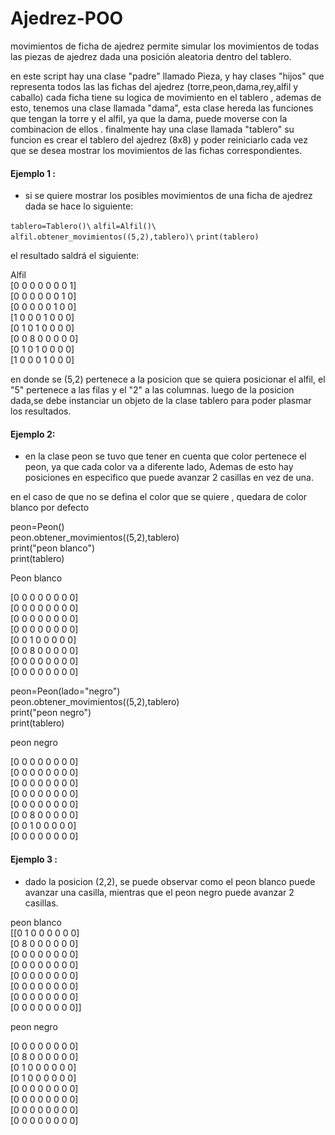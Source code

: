 # Ajedrez-POO

movimientos de ficha de ajedrez
 permite simular los movimientos de todas las piezas de ajedrez dada una posición aleatoria dentro del tablero.
 
 en este script hay una clase "padre" llamado Pieza, y hay clases "hijos" que representa todos las las fichas del ajedrez (torre,peon,dama,rey,alfil y caballo) cada ficha tiene su logica de movimiento en el tablero , ademas de esto, tenemos una clase llamada "dama", esta clase hereda las funciones que tengan la torre y el alfil, ya que la dama, puede moverse con la combinacion de ellos .
 finalmente hay una clase llamada "tablero" su funcion es crear el tablero del ajedrez (8x8) y poder reiniciarlo cada vez que se desea mostrar los movimientos de las fichas correspondientes.

#### Ejemplo 1 :
* si se quiere mostrar los posibles movimientos de una ficha de ajedrez dada se hace lo siguiente:

```tablero=Tablero()\```
```alfil=Alfil()\```
```alfil.obtener_movimientos((5,2),tablero)\```
```print(tablero)```

el resultado saldrá el siguiente:

Alfil\
[0 0 0 0 0 0 0 1]\
  [0 0 0 0 0 0 1 0]\
   [0 0 0 0 0 1 0 0]\
   [1 0 0 0 1 0 0 0]\
   [0 1 0 1 0 0 0 0]\
   [0 0 8 0 0 0 0 0]\
   [0 1 0 1 0 0 0 0]\
   [1 0 0 0 1 0 0 0]

en donde se (5,2) pertenece  a la posicion  que se quiera posicionar el alfil, el "5" pertenece a las filas y el "2"  a las columnas.
luego de la posicion dada,se debe instanciar un objeto de la clase tablero para poder plasmar los resultados.

#### Ejemplo 2:
* en la clase peon se tuvo que tener en cuenta que color pertenece el peon, ya que cada color va a diferente lado, Ademas de esto hay posiciones en especifico que puede avanzar 2 casillas en vez de una.

en el caso de que no se defina el color que se quiere , quedara de color blanco por defecto

peon=Peon()\
peon.obtener_movimientos((5,2),tablero)\
print("peon blanco")\
print(tablero)

Peon blanco

 [0 0 0 0 0 0 0 0]\
 [0 0 0 0 0 0 0 0]\
 [0 0 0 0 0 0 0 0]\
 [0 0 0 0 0 0 0 0]\
 [0 0 1 0 0 0 0 0]\
 [0 0 8 0 0 0 0 0]\
 [0 0 0 0 0 0 0 0]\
 [0 0 0 0 0 0 0 0]

peon=Peon(lado="negro")\
peon.obtener_movimientos((5,2),tablero)\
print("peon negro")\
print(tablero)
 
peon negro

 [0 0 0 0 0 0 0 0]\
 [0 0 0 0 0 0 0 0]\
 [0 0 0 0 0 0 0 0]\
 [0 0 0 0 0 0 0 0]\
 [0 0 0 0 0 0 0 0]\
 [0 0 8 0 0 0 0 0]\
 [0 0 1 0 0 0 0 0]\
 [0 0 0 0 0 0 0 0]
 
 #### Ejemplo 3 :
 * dado la posicion (2,2), se puede observar como el peon blanco puede avanzar una casilla, mientras que el peon negro puede avanzar 2 casillas.
 
 peon blanco\
[[0 1 0 0 0 0 0 0]\
 [0 8 0 0 0 0 0 0]\
 [0 0 0 0 0 0 0 0]\
 [0 0 0 0 0 0 0 0]\
 [0 0 0 0 0 0 0 0]\
 [0 0 0 0 0 0 0 0]\
 [0 0 0 0 0 0 0 0]\
 [0 0 0 0 0 0 0 0]]
 
peon negro

[0 0 0 0 0 0 0 0]\
 [0 8 0 0 0 0 0 0]\
 [0 1 0 0 0 0 0 0]\
 [0 1 0 0 0 0 0 0]\
 [0 0 0 0 0 0 0 0]\
 [0 0 0 0 0 0 0 0]\
 [0 0 0 0 0 0 0 0]\
 [0 0 0 0 0 0 0 0]
